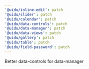 ```yaml
---
'@uidu/inline-edit': patch
'@uidu/slider': patch
'@uidu/calendar': patch
'@uidu/data-controls': patch
'@uidu/data-manager': patch
'@uidu/data-views': patch
'@uidu/gallery': patch
'@uidu/table': patch
'@uidu/field-password': patch
---
```


Better data-controls for data-manager
